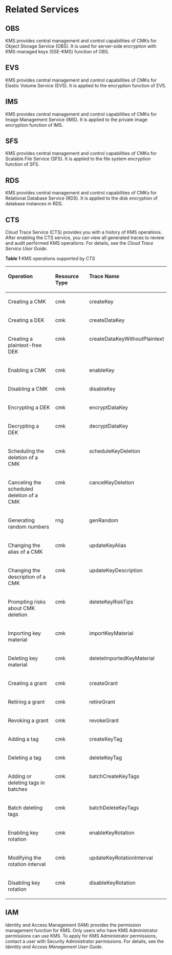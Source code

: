 # Related Services<a name="kms_01_0016"></a>

## OBS<a name="section51930849101821"></a>

KMS provides central management and control capabilities of CMKs for Object Storage Service \(OBS\). It is used for server-side encryption with KMS-managed keys \(SSE-KMS\) function of OBS.

## EVS<a name="section5520572894054"></a>

KMS provides central management and control capabilities of CMKs for Elastic Volume Service \(EVS\). It is applied to the encryption function of EVS.

## IMS<a name="section25980404183412"></a>

KMS provides central management and control capabilities of CMKs for Image Management Service \(IMS\). It is applied to the private image encryption function of IMS.

## SFS<a name="section4141511085"></a>

KMS provides central management and control capabilities of CMKs for Scalable File Service \(SFS\). It is applied to the file system encryption function of SFS.

## RDS<a name="section8605249175317"></a>

KMS provides central management and control capabilities of CMKs for Relational Database Service \(RDS\). It is applied to the disk encryption of database instances in RDS.

## CTS<a name="section2258398103347"></a>

Cloud Trace Service \(CTS\) provides you with a history of KMS operations. After enabling the CTS service, you can view all generated traces to review and audit performed KMS operations. For details, see the  _Cloud Trace Service User Guide_.

**Table  1**  KMS operations supported by CTS

<a name="table52008441163754"></a>
<table><thead align="left"><tr id="row35586605163754"><th class="cellrowborder" valign="top" width="35.55%" id="mcps1.2.4.1.1"><p id="p63942737163754"><a name="p63942737163754"></a><a name="p63942737163754"></a>Operation</p>
</th>
<th class="cellrowborder" valign="top" width="23.169999999999998%" id="mcps1.2.4.1.2"><p id="p16413837105650"><a name="p16413837105650"></a><a name="p16413837105650"></a>Resource Type</p>
</th>
<th class="cellrowborder" valign="top" width="41.28%" id="mcps1.2.4.1.3"><p id="p31883243184927"><a name="p31883243184927"></a><a name="p31883243184927"></a>Trace Name</p>
</th>
</tr>
</thead>
<tbody><tr id="row23849839163754"><td class="cellrowborder" valign="top" width="35.55%" headers="mcps1.2.4.1.1 "><p id="p52788769163754"><a name="p52788769163754"></a><a name="p52788769163754"></a>Creating a CMK</p>
</td>
<td class="cellrowborder" valign="top" width="23.169999999999998%" headers="mcps1.2.4.1.2 "><p id="p48568046105650"><a name="p48568046105650"></a><a name="p48568046105650"></a>cmk</p>
</td>
<td class="cellrowborder" valign="top" width="41.28%" headers="mcps1.2.4.1.3 "><p id="p61263700163754"><a name="p61263700163754"></a><a name="p61263700163754"></a>createKey</p>
</td>
</tr>
<tr id="row14502393163754"><td class="cellrowborder" valign="top" width="35.55%" headers="mcps1.2.4.1.1 "><p id="p33843219163754"><a name="p33843219163754"></a><a name="p33843219163754"></a>Creating a DEK</p>
</td>
<td class="cellrowborder" valign="top" width="23.169999999999998%" headers="mcps1.2.4.1.2 "><p id="p39734583105650"><a name="p39734583105650"></a><a name="p39734583105650"></a>cmk</p>
</td>
<td class="cellrowborder" valign="top" width="41.28%" headers="mcps1.2.4.1.3 "><p id="p29275668163754"><a name="p29275668163754"></a><a name="p29275668163754"></a>createDataKey</p>
</td>
</tr>
<tr id="row62154424163754"><td class="cellrowborder" valign="top" width="35.55%" headers="mcps1.2.4.1.1 "><p id="p1343620163754"><a name="p1343620163754"></a><a name="p1343620163754"></a>Creating a plaintext-free DEK</p>
</td>
<td class="cellrowborder" valign="top" width="23.169999999999998%" headers="mcps1.2.4.1.2 "><p id="p42590852105650"><a name="p42590852105650"></a><a name="p42590852105650"></a>cmk</p>
</td>
<td class="cellrowborder" valign="top" width="41.28%" headers="mcps1.2.4.1.3 "><p id="p16494320163754"><a name="p16494320163754"></a><a name="p16494320163754"></a>createDataKeyWithoutPlaintext</p>
</td>
</tr>
<tr id="row14231157163754"><td class="cellrowborder" valign="top" width="35.55%" headers="mcps1.2.4.1.1 "><p id="p11873035163754"><a name="p11873035163754"></a><a name="p11873035163754"></a>Enabling a CMK</p>
</td>
<td class="cellrowborder" valign="top" width="23.169999999999998%" headers="mcps1.2.4.1.2 "><p id="p44436112105650"><a name="p44436112105650"></a><a name="p44436112105650"></a>cmk</p>
</td>
<td class="cellrowborder" valign="top" width="41.28%" headers="mcps1.2.4.1.3 "><p id="p41132017163754"><a name="p41132017163754"></a><a name="p41132017163754"></a>enableKey</p>
</td>
</tr>
<tr id="row34643839163754"><td class="cellrowborder" valign="top" width="35.55%" headers="mcps1.2.4.1.1 "><p id="p54687563163754"><a name="p54687563163754"></a><a name="p54687563163754"></a>Disabling a CMK</p>
</td>
<td class="cellrowborder" valign="top" width="23.169999999999998%" headers="mcps1.2.4.1.2 "><p id="p47453406105650"><a name="p47453406105650"></a><a name="p47453406105650"></a>cmk</p>
</td>
<td class="cellrowborder" valign="top" width="41.28%" headers="mcps1.2.4.1.3 "><p id="p41892520163754"><a name="p41892520163754"></a><a name="p41892520163754"></a>disableKey</p>
</td>
</tr>
<tr id="row41488368163754"><td class="cellrowborder" valign="top" width="35.55%" headers="mcps1.2.4.1.1 "><p id="p5114667163754"><a name="p5114667163754"></a><a name="p5114667163754"></a>Encrypting a DEK</p>
</td>
<td class="cellrowborder" valign="top" width="23.169999999999998%" headers="mcps1.2.4.1.2 "><p id="p32468345105650"><a name="p32468345105650"></a><a name="p32468345105650"></a>cmk</p>
</td>
<td class="cellrowborder" valign="top" width="41.28%" headers="mcps1.2.4.1.3 "><p id="p33768047163754"><a name="p33768047163754"></a><a name="p33768047163754"></a>encryptDataKey</p>
</td>
</tr>
<tr id="row35476970163754"><td class="cellrowborder" valign="top" width="35.55%" headers="mcps1.2.4.1.1 "><p id="p55062302163754"><a name="p55062302163754"></a><a name="p55062302163754"></a>Decrypting a DEK</p>
</td>
<td class="cellrowborder" valign="top" width="23.169999999999998%" headers="mcps1.2.4.1.2 "><p id="p47103925105650"><a name="p47103925105650"></a><a name="p47103925105650"></a>cmk</p>
</td>
<td class="cellrowborder" valign="top" width="41.28%" headers="mcps1.2.4.1.3 "><p id="p14668965163754"><a name="p14668965163754"></a><a name="p14668965163754"></a>decryptDataKey</p>
</td>
</tr>
<tr id="row64911828163754"><td class="cellrowborder" valign="top" width="35.55%" headers="mcps1.2.4.1.1 "><p id="p23366748163754"><a name="p23366748163754"></a><a name="p23366748163754"></a>Scheduling the deletion of a CMK</p>
</td>
<td class="cellrowborder" valign="top" width="23.169999999999998%" headers="mcps1.2.4.1.2 "><p id="p27342688105640"><a name="p27342688105640"></a><a name="p27342688105640"></a>cmk</p>
</td>
<td class="cellrowborder" valign="top" width="41.28%" headers="mcps1.2.4.1.3 "><p id="p22561525163754"><a name="p22561525163754"></a><a name="p22561525163754"></a>scheduleKeyDeletion</p>
</td>
</tr>
<tr id="row1727137163754"><td class="cellrowborder" valign="top" width="35.55%" headers="mcps1.2.4.1.1 "><p id="p5680422163754"><a name="p5680422163754"></a><a name="p5680422163754"></a>Canceling the scheduled deletion of a CMK</p>
</td>
<td class="cellrowborder" valign="top" width="23.169999999999998%" headers="mcps1.2.4.1.2 "><p id="p165290105640"><a name="p165290105640"></a><a name="p165290105640"></a>cmk</p>
</td>
<td class="cellrowborder" valign="top" width="41.28%" headers="mcps1.2.4.1.3 "><p id="p51285903163754"><a name="p51285903163754"></a><a name="p51285903163754"></a>cancelKeyDeletion</p>
</td>
</tr>
<tr id="row58919945163754"><td class="cellrowborder" valign="top" width="35.55%" headers="mcps1.2.4.1.1 "><p id="p7786245163754"><a name="p7786245163754"></a><a name="p7786245163754"></a>Generating random numbers</p>
</td>
<td class="cellrowborder" valign="top" width="23.169999999999998%" headers="mcps1.2.4.1.2 "><p id="p13388557105640"><a name="p13388557105640"></a><a name="p13388557105640"></a>rng</p>
</td>
<td class="cellrowborder" valign="top" width="41.28%" headers="mcps1.2.4.1.3 "><p id="p64625516163754"><a name="p64625516163754"></a><a name="p64625516163754"></a>genRandom</p>
</td>
</tr>
<tr id="row45895703173414"><td class="cellrowborder" valign="top" width="35.55%" headers="mcps1.2.4.1.1 "><p id="p26564439173414"><a name="p26564439173414"></a><a name="p26564439173414"></a>Changing the alias of a CMK</p>
</td>
<td class="cellrowborder" valign="top" width="23.169999999999998%" headers="mcps1.2.4.1.2 "><p id="p4235960173414"><a name="p4235960173414"></a><a name="p4235960173414"></a>cmk</p>
</td>
<td class="cellrowborder" valign="top" width="41.28%" headers="mcps1.2.4.1.3 "><p id="p7568481173414"><a name="p7568481173414"></a><a name="p7568481173414"></a>updateKeyAlias</p>
</td>
</tr>
<tr id="row25019558173421"><td class="cellrowborder" valign="top" width="35.55%" headers="mcps1.2.4.1.1 "><p id="p31313880173420"><a name="p31313880173420"></a><a name="p31313880173420"></a>Changing the description of a CMK</p>
</td>
<td class="cellrowborder" valign="top" width="23.169999999999998%" headers="mcps1.2.4.1.2 "><p id="p53396313173420"><a name="p53396313173420"></a><a name="p53396313173420"></a>cmk</p>
</td>
<td class="cellrowborder" valign="top" width="41.28%" headers="mcps1.2.4.1.3 "><p id="p30134091173420"><a name="p30134091173420"></a><a name="p30134091173420"></a>updateKeyDescription</p>
</td>
</tr>
<tr id="row15292987154533"><td class="cellrowborder" valign="top" width="35.55%" headers="mcps1.2.4.1.1 "><p id="p30772396154533"><a name="p30772396154533"></a><a name="p30772396154533"></a>Prompting risks about CMK deletion</p>
</td>
<td class="cellrowborder" valign="top" width="23.169999999999998%" headers="mcps1.2.4.1.2 "><p id="p9536142154533"><a name="p9536142154533"></a><a name="p9536142154533"></a>cmk</p>
</td>
<td class="cellrowborder" valign="top" width="41.28%" headers="mcps1.2.4.1.3 "><p id="p34230024154533"><a name="p34230024154533"></a><a name="p34230024154533"></a>deleteKeyRiskTips</p>
</td>
</tr>
<tr id="row118674191468"><td class="cellrowborder" valign="top" width="35.55%" headers="mcps1.2.4.1.1 "><p id="p4502456111613"><a name="p4502456111613"></a><a name="p4502456111613"></a>Importing key material</p>
</td>
<td class="cellrowborder" valign="top" width="23.169999999999998%" headers="mcps1.2.4.1.2 "><p id="p29154680111613"><a name="p29154680111613"></a><a name="p29154680111613"></a>cmk</p>
</td>
<td class="cellrowborder" valign="top" width="41.28%" headers="mcps1.2.4.1.3 "><p id="p12718897111613"><a name="p12718897111613"></a><a name="p12718897111613"></a>importKeyMaterial</p>
</td>
</tr>
<tr id="row1972712529519"><td class="cellrowborder" valign="top" width="35.55%" headers="mcps1.2.4.1.1 "><p id="p3071733111180"><a name="p3071733111180"></a><a name="p3071733111180"></a>Deleting key material</p>
</td>
<td class="cellrowborder" valign="top" width="23.169999999999998%" headers="mcps1.2.4.1.2 "><p id="p507586811180"><a name="p507586811180"></a><a name="p507586811180"></a>cmk</p>
</td>
<td class="cellrowborder" valign="top" width="41.28%" headers="mcps1.2.4.1.3 "><p id="p849216211180"><a name="p849216211180"></a><a name="p849216211180"></a>deleteImportedKeyMaterial</p>
</td>
</tr>
<tr id="row62552846173423"><td class="cellrowborder" valign="top" width="35.55%" headers="mcps1.2.4.1.1 "><p id="p30466396173422"><a name="p30466396173422"></a><a name="p30466396173422"></a>Creating a grant</p>
</td>
<td class="cellrowborder" valign="top" width="23.169999999999998%" headers="mcps1.2.4.1.2 "><p id="p51858981173422"><a name="p51858981173422"></a><a name="p51858981173422"></a>cmk</p>
</td>
<td class="cellrowborder" valign="top" width="41.28%" headers="mcps1.2.4.1.3 "><p id="p39827894173422"><a name="p39827894173422"></a><a name="p39827894173422"></a>createGrant</p>
</td>
</tr>
<tr id="row22116876173428"><td class="cellrowborder" valign="top" width="35.55%" headers="mcps1.2.4.1.1 "><p id="p15830208173427"><a name="p15830208173427"></a><a name="p15830208173427"></a>Retiring a grant</p>
</td>
<td class="cellrowborder" valign="top" width="23.169999999999998%" headers="mcps1.2.4.1.2 "><p id="p7178472173427"><a name="p7178472173427"></a><a name="p7178472173427"></a>cmk</p>
</td>
<td class="cellrowborder" valign="top" width="41.28%" headers="mcps1.2.4.1.3 "><p id="p44585373173427"><a name="p44585373173427"></a><a name="p44585373173427"></a>retireGrant</p>
</td>
</tr>
<tr id="row16246148173430"><td class="cellrowborder" valign="top" width="35.55%" headers="mcps1.2.4.1.1 "><p id="p38348503173429"><a name="p38348503173429"></a><a name="p38348503173429"></a>Revoking a grant</p>
</td>
<td class="cellrowborder" valign="top" width="23.169999999999998%" headers="mcps1.2.4.1.2 "><p id="p19221025173429"><a name="p19221025173429"></a><a name="p19221025173429"></a>cmk</p>
</td>
<td class="cellrowborder" valign="top" width="41.28%" headers="mcps1.2.4.1.3 "><p id="p13399212173429"><a name="p13399212173429"></a><a name="p13399212173429"></a>revokeGrant</p>
</td>
</tr>
<tr id="row1690719182415"><td class="cellrowborder" valign="top" width="35.55%" headers="mcps1.2.4.1.1 "><p id="p189051932418"><a name="p189051932418"></a><a name="p189051932418"></a>Adding a tag</p>
</td>
<td class="cellrowborder" valign="top" width="23.169999999999998%" headers="mcps1.2.4.1.2 "><p id="p3268133112514"><a name="p3268133112514"></a><a name="p3268133112514"></a>cmk</p>
</td>
<td class="cellrowborder" valign="top" width="41.28%" headers="mcps1.2.4.1.3 "><p id="p16913194242"><a name="p16913194242"></a><a name="p16913194242"></a>createKeyTag</p>
</td>
</tr>
<tr id="row1022082312241"><td class="cellrowborder" valign="top" width="35.55%" headers="mcps1.2.4.1.1 "><p id="p19220182372414"><a name="p19220182372414"></a><a name="p19220182372414"></a>Deleting a tag</p>
</td>
<td class="cellrowborder" valign="top" width="23.169999999999998%" headers="mcps1.2.4.1.2 "><p id="p627113331253"><a name="p627113331253"></a><a name="p627113331253"></a>cmk</p>
</td>
<td class="cellrowborder" valign="top" width="41.28%" headers="mcps1.2.4.1.3 "><p id="p1522092372414"><a name="p1522092372414"></a><a name="p1522092372414"></a>deleteKeyTag</p>
</td>
</tr>
<tr id="row375102702412"><td class="cellrowborder" valign="top" width="35.55%" headers="mcps1.2.4.1.1 "><p id="p1375227132412"><a name="p1375227132412"></a><a name="p1375227132412"></a>Adding or deleting tags in batches</p>
</td>
<td class="cellrowborder" valign="top" width="23.169999999999998%" headers="mcps1.2.4.1.2 "><p id="p1327112339254"><a name="p1327112339254"></a><a name="p1327112339254"></a>cmk</p>
</td>
<td class="cellrowborder" valign="top" width="41.28%" headers="mcps1.2.4.1.3 "><p id="p2751627132417"><a name="p2751627132417"></a><a name="p2751627132417"></a>batchCreateKeyTags</p>
</td>
</tr>
<tr id="row095291992514"><td class="cellrowborder" valign="top" width="35.55%" headers="mcps1.2.4.1.1 "><p id="p16952101916250"><a name="p16952101916250"></a><a name="p16952101916250"></a>Batch deleting tags</p>
</td>
<td class="cellrowborder" valign="top" width="23.169999999999998%" headers="mcps1.2.4.1.2 "><p id="p13273153319251"><a name="p13273153319251"></a><a name="p13273153319251"></a>cmk</p>
</td>
<td class="cellrowborder" valign="top" width="41.28%" headers="mcps1.2.4.1.3 "><p id="p1395291922519"><a name="p1395291922519"></a><a name="p1395291922519"></a>batchDeleteKeyTags</p>
</td>
</tr>
<tr id="row28107416617"><td class="cellrowborder" valign="top" width="35.55%" headers="mcps1.2.4.1.1 "><p id="p118111941561"><a name="p118111941561"></a><a name="p118111941561"></a>Enabling key rotation</p>
</td>
<td class="cellrowborder" valign="top" width="23.169999999999998%" headers="mcps1.2.4.1.2 "><p id="p1781164115614"><a name="p1781164115614"></a><a name="p1781164115614"></a>cmk</p>
</td>
<td class="cellrowborder" valign="top" width="41.28%" headers="mcps1.2.4.1.3 "><p id="p1681115411767"><a name="p1681115411767"></a><a name="p1681115411767"></a>enableKeyRotation</p>
</td>
</tr>
<tr id="row157001347869"><td class="cellrowborder" valign="top" width="35.55%" headers="mcps1.2.4.1.1 "><p id="p87003476619"><a name="p87003476619"></a><a name="p87003476619"></a>Modifying the rotation interval</p>
</td>
<td class="cellrowborder" valign="top" width="23.169999999999998%" headers="mcps1.2.4.1.2 "><p id="p1870015476615"><a name="p1870015476615"></a><a name="p1870015476615"></a>cmk</p>
</td>
<td class="cellrowborder" valign="top" width="41.28%" headers="mcps1.2.4.1.3 "><p id="p470017476615"><a name="p470017476615"></a><a name="p470017476615"></a>updateKeyRotationInterval</p>
</td>
</tr>
<tr id="row1755115451764"><td class="cellrowborder" valign="top" width="35.55%" headers="mcps1.2.4.1.1 "><p id="p95511245663"><a name="p95511245663"></a><a name="p95511245663"></a>Disabling key rotation</p>
</td>
<td class="cellrowborder" valign="top" width="23.169999999999998%" headers="mcps1.2.4.1.2 "><p id="p55518451965"><a name="p55518451965"></a><a name="p55518451965"></a>cmk</p>
</td>
<td class="cellrowborder" valign="top" width="41.28%" headers="mcps1.2.4.1.3 "><p id="p2551184516619"><a name="p2551184516619"></a><a name="p2551184516619"></a>disableKeyRotation</p>
</td>
</tr>
</tbody>
</table>

## IAM<a name="section4573770192847"></a>

Identity and Access Management \(IAM\) provides the permission management function for KMS. Only users who have KMS Administrator permissions can use KMS. To apply for KMS Administrator permissions, contact a user with Security Administrator permissions. For details, see the  _Identity and Access Management User Guide_.

